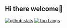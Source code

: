 ## Hi there welcome👋
<!--
**choiyeeun1010/choiyeeun1010** is a ✨ _special_ ✨ repository because its `README.md` (this file) appears on your GitHub profile.

Here are some ideas to get you started:

- 🔭 I’m currently working on ...
- 🌱 I’m currently learning ...
- 👯 I’m looking to collaborate on ...
- 🤔 I’m looking for help with ...
- 💬 Ask me about ...
- 📫 How to reach me: ...
- 😄 Pronouns: ...
- ⚡ Fun fact: ...
-->

[![github stats](https://github-readme-stats.vercel.app/api?username=choiyeeun1010&show_icons=true&hide_border=true)](https://github.com/choiyeeun1010) [![Top Langs](https://github-readme-stats.vercel.app/api/top-langs/?username=choiyeeun1010&layout=compact)](https://github.com/choiyeeun1010)
